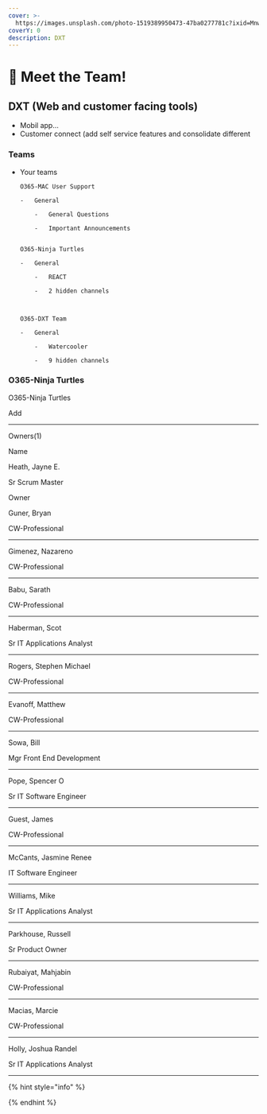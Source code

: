 ```yaml
---
cover: >-
  https://images.unsplash.com/photo-1519389950473-47ba0277781c?ixid=MnwxMjA3fDB8MHxwaG90by1wYWdlfHx8fGVufDB8fHx8&ixlib=rb-1.2.1&auto=format&fit=crop&w=2970&q=80
coverY: 0
description: DXT
---
```


# 🏨 Meet the Team!

## DXT (Web and customer facing tools)&#x20;

* Mobil app...
* Customer connect (add self service features and consolidate different&#x20;

### &#x20;Teams

*   Your teams

    ```
    O365-MAC User Support

    -   General

        -   General Questions

        -   Important Announcements


    O365-Ninja Turtles

    -   General

        -   REACT

        -   2 hidden channels



    O365-DXT Team

    -   General

        -   Watercooler

        -   9 hidden channels
    ```

### O365-Ninja Turtles

O365-Ninja Turtles

Add

***

Owners(1)

Name

Heath, Jayne E.

Sr Scrum Master

Owner

Guner, Bryan

CW-Professional

***

Gimenez, Nazareno

CW-Professional

***

Babu, Sarath

CW-Professional

***

Haberman, Scot

Sr IT Applications Analyst

***

Rogers, Stephen Michael

CW-Professional

***

Evanoff, Matthew

CW-Professional

***

Sowa, Bill

Mgr Front End Development

***

Pope, Spencer O

Sr IT Software Engineer

***

Guest, James

CW-Professional

***

McCants, Jasmine Renee

IT Software Engineer

***

Williams, Mike

Sr IT Applications Analyst

***

Parkhouse, Russell

Sr Product Owner

***

Rubaiyat, Mahjabin

CW-Professional

***

Macias, Marcie

CW-Professional

***

Holly, Joshua Randel

Sr IT Applications Analyst

***

{% hint style="info" %}

{% endhint %}
